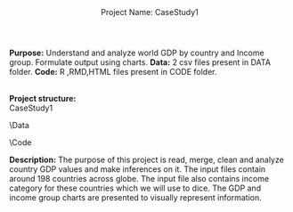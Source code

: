 <HTML>
<HEADER>Project Name: CaseStudy1</HEADER>

<strong>Purpose:</strong> Understand and analyze world GDP by country and Income group. Formulate output using charts.
<strong>Data:</strong> 2 csv files present in DATA folder.
<strong>Code:</strong> R ,RMD,HTML files present in CODE folder.
<br>
<br>

<strong>Project structure:</strong><br>
CaseStudy1<br>
<p>    \Data<br>
<p>    \Code<br>

<strong>Description:</strong>
The purpose of this project is read, merge, clean and analyze country GDP values and make inferences on it. The input files contain around 198 countries across globe. The input file also contains income category for these countries which we will use to dice. The GDP and income group charts are presented to visually represent information.

</HTML>
